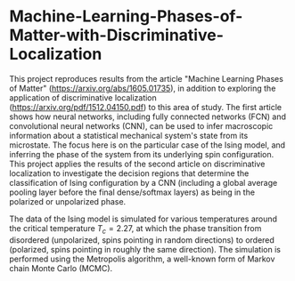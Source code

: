 # Machine-Learning-Phases-of-Matter-with-Discriminative-Localization

This project reproduces results from the article "Machine Learning Phases of Matter" (https://arxiv.org/abs/1605.01735), in addition to exploring the application of discriminative localization (https://arxiv.org/pdf/1512.04150.pdf) to this area of study. The first article shows how neural networks, including fully connected networks (FCN) and convolutional neural networks (CNN), can be used to infer macroscopic information about a statistical mechanical system's state from its microstate. The focus here is on the particular case of the Ising model, and inferring the phase of the system from its underlying spin configuration. This project applies the results of the second article on discriminative localization to investigate the decision regions that determine the classification of Ising configuration by a CNN (including a global average pooling layer before the final dense/softmax layers) as being in the polarized or unpolarized phase.  

The data of the Ising model is simulated for various temperatures around the critical temperature $T_c = 2.27$, at which the phase transition from disordered (unpolarized, spins pointing in random directions) to ordered (polarized, spins pointing in roughly the same direction). The simulation is performed using the Metropolis algorithm, a well-known form of Markov chain Monte Carlo (MCMC). 
